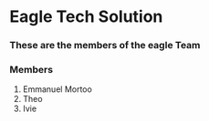 # Eagle Tech Solution 

### These are the members of the eagle Team 
### Members
1. Emmanuel Mortoo
2. Theo
3. Ivie  
